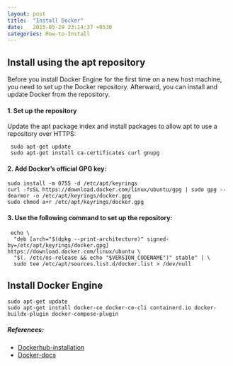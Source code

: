 ```yaml
---
layout: post
title:  "Install Docker"
date:   2023-05-29 23:14:37 +0530
categories: How-to-Install
---
```


## Install using the apt repository

Before you install Docker Engine for the first time on a new host machine, you need to set up the Docker repository. Afterward, you can install and update Docker from the repository.

#### 1. Set up the repository
Update the apt package index and install packages to allow apt to use a repository over HTTPS:

```
 sudo apt-get update
 sudo apt-get install ca-certificates curl gnupg
```

#### 2. Add Docker’s official GPG key:
```
sudo install -m 0755 -d /etc/apt/keyrings
curl -fsSL https://download.docker.com/linux/ubuntu/gpg | sudo gpg --dearmor -o /etc/apt/keyrings/docker.gpg
sudo chmod a+r /etc/apt/keyrings/docker.gpg
```

#### 3. Use the following command to set up the repository:

```
 echo \
  "deb [arch="$(dpkg --print-architecture)" signed-by=/etc/apt/keyrings/docker.gpg] https://download.docker.com/linux/ubuntu \
  "$(. /etc/os-release && echo "$VERSION_CODENAME")" stable" | \
  sudo tee /etc/apt/sources.list.d/docker.list > /dev/null
```


## Install Docker Engine

```
sudo apt-get update
sudo apt-get install docker-ce docker-ce-cli containerd.io docker-buildx-plugin docker-compose-plugin
```


##### References:
- [Dockerhub-installation](https://jekyllrb.com/docs/home)
- [Docker-docs](https://github.com/jekyll/jekyll)

